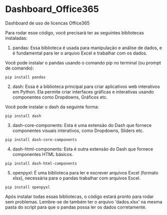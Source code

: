 # Dashboard_Office365
Dashboard de uso de licencas Office365

Para rodar esse código, você precisará ter as seguintes bibliotecas instaladas:

1. pandas: Essa biblioteca é usada para manipulação e análise de dados, e é fundamental para ler o arquivo Excel e trabalhar com os dados.

Você pode instalar o pandas usando o comando pip no terminal (ou prompt de comando):

```
pip install pandas
```

2. dash: Essa é a biblioteca principal para criar aplicativos web interativos em Python. Ela permite criar interfaces gráficas e interativas usando componentes como Dropdowns, Gráficos etc.

Você pode instalar o dash da seguinte forma:

```
pip install dash
```

3. dash-core-components: Esta é uma extensão do Dash que fornece componentes visuais interativos, como Dropdowns, Sliders etc.

```
pip install dash-core-components
```

4. dash-html-components: Esta é outra extensão do Dash que fornece componentes HTML básicos.

```
pip install dash-html-components
```

5. openpyxl: É uma biblioteca para ler e escrever arquivos Excel (formato xlsx), necessária para o pandas trabalhar com arquivos Excel.

```
pip install openpyxl
```

Após instalar todas essas bibliotecas, o código estará pronto para rodar sem problemas. Lembre-se de também ter o arquivo 'dados.xlsx' na mesma pasta do script para que o pandas possa ler os dados corretamente.
